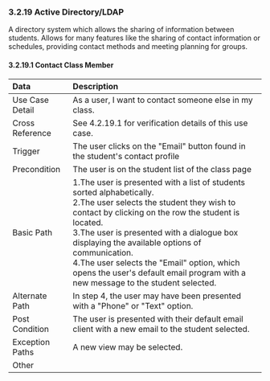 ### 3.2.19 Active Directory/LDAP

A directory system which allows the sharing of information between students. Allows for many features like the sharing of contact information or schedules, providing contact methods and meeting planning for groups.

#### 3.2.19.1 Contact Class Member

| Data          | Description |
|:--------------| :--------------|
|Use Case Detail| As a user, I want to contact someone else in my class.|
|Cross Reference | See 4.2.19.1 for verification details of this use case.| 
|Trigger        | The user clicks on the "Email" button found in the student's contact profile |
|Precondition   | The user is on the student list of the class page |
|Basic Path     | 1.The user is presented with a list of students sorted alphabetically.<br>2.The user selects the student they wish to contact by clicking on the row the student is located.<br>3.The user is presented with a dialogue box displaying the available options of communication.<br>4.The user selects the "Email" option, which opens the user's default email program with a new message to the student selected.</li>|
|Alternate Path | In step 4, the user may have been presented with a "Phone" or "Text" option.|
|Post Condition | The user is presented with their default email client with a new email to the student selected.|
|Exception Paths| A new view may be selected.|
|Other          | |


